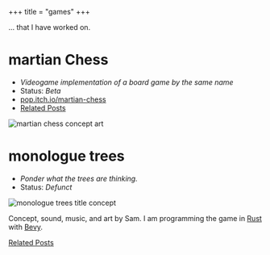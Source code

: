 +++
title = "games"
+++

... that I have worked on.

# martian Chess

* *Videogame implementation of a board game by the same name*
* Status: *Beta*
* [pop.itch.io/martian-chess](https://popgame.itch.io/martian-chess)
* [Related Posts](/categories/martian-chess)

![martian chess concept art](martian-chess.png)

# monologue trees

* *Ponder what the trees are thinking.*
* Status: *Defunct*

![monologue trees title concept](monologue-trees-title-concept.png)

Concept, sound, music, and art by Sam.
I am programming the game in [Rust][rust] with [Bevy][bevy].

[Related Posts](/categories/trees)

[rust]: https://www.rust-lang.org/
[bevy]: https://bevyengine.org
